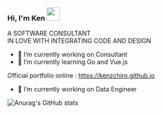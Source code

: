 ### Hi, I'm Ken <img src="https://raw.githubusercontent.com/MartinHeinz/MartinHeinz/master/wave.gif" width="30px">

A SOFTWARE CONSULTANT  
IN LOVE WITH INTEGRATING CODE AND DESIGN

- 🔭 I’m currently working on Consultant
- 🌱 I’m currently learning Go and Vue.js

Official portfolio online : https://kenzchiro.github.io

- 🔭 I’m currently working on Data Engineer

![Anurag's GitHub stats](https://github-readme-stats.vercel.app/api?username=kenzch1r0&show_icons=true&theme=dracula)
<!--
All inbuilt themes :-
dark, radical, merko, gruvbox, tokyonight, onedark, cobalt, synthwave, highcontrast, dracula
-->
<!--
**kenzchiro/kenzchiro** is a ✨ _special_ ✨ repository because its `README.md` (this file) appears on your GitHub profile.

Here are some ideas to get you started:

- 🔭 I’m currently working on Consultant
- 🌱 I’m currently learning Go and Vue.js
- 👯 I’m looking to collaborate on ...
- 🤔 I’m looking for help with ...
- 💬 Ask me about ...
- 📫 How to reach me: ...
- 😄 Pronouns: ...
- ⚡ Fun fact: ...
-->
